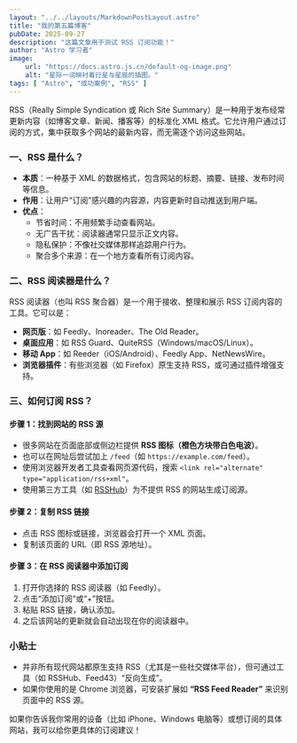 ```yaml
---
layout: "../../layouts/MarkdownPostLayout.astro"
title: "我的第五篇博客"
pubDate: 2025-09-27
description: "这篇文章用于测试 RSS 订阅功能！"
author: "Astro 学习者"
image:
    url: "https://docs.astro.js.cn/default-og-image.png"
    alt: "星际一词映衬着行星与星辰的插图。"
tags: [ "Astro", "成功案例", "RSS" ]
---
```


RSS（Really Simple Syndication 或 Rich Site Summary）是一种用于发布经常更新内容（如博客文章、新闻、播客等）的标准化 XML 格式。它允许用户通过订阅的方式，集中获取多个网站的最新内容，而无需逐个访问这些网站。


### 一、RSS 是什么？

- **本质**：一种基于 XML 的数据格式，包含网站的标题、摘要、链接、发布时间等信息。
- **作用**：让用户“订阅”感兴趣的内容源，内容更新时自动推送到用户端。
- **优点**：
  - 节省时间：不用频繁手动查看网站。
  - 无广告干扰：阅读器通常只显示正文内容。
  - 隐私保护：不像社交媒体那样追踪用户行为。
  - 聚合多个来源：在一个地方查看所有订阅内容。



### 二、RSS 阅读器是什么？

RSS 阅读器（也叫 RSS 聚合器）是一个用于接收、整理和展示 RSS 订阅内容的工具。它可以是：

- **网页版**：如 Feedly、Inoreader、The Old Reader。
- **桌面应用**：如 RSS Guard、QuiteRSS（Windows/macOS/Linux）。
- **移动 App**：如 Reeder（iOS/Android）、Feedly App、NetNewsWire。
- **浏览器插件**：有些浏览器（如 Firefox）原生支持 RSS，或可通过插件增强支持。


### 三、如何订阅 RSS？

#### 步骤 1：找到网站的 RSS 源
- 很多网站在页面底部或侧边栏提供 **RSS 图标（橙色方块带白色电波）**。
- 也可以在网址后尝试加上 `/feed`（如 `https://example.com/feed`）。
- 使用浏览器开发者工具查看网页源代码，搜索 `<link rel="alternate" type="application/rss+xml"`。
- 使用第三方工具（如 [RSSHub](https://rsshub.app/)）为不提供 RSS 的网站生成订阅源。

#### 步骤 2：复制 RSS 链接
- 点击 RSS 图标或链接，浏览器会打开一个 XML 页面。
- 复制该页面的 URL（即 RSS 源地址）。

#### 步骤 3：在 RSS 阅读器中添加订阅
1. 打开你选择的 RSS 阅读器（如 Feedly）。
2. 点击“添加订阅”或“+”按钮。
3. 粘贴 RSS 链接，确认添加。
4. 之后该网站的更新就会自动出现在你的阅读器中。



### 小贴士
- 并非所有现代网站都原生支持 RSS（尤其是一些社交媒体平台），但可通过工具（如 RSSHub、Feed43）“反向生成”。
- 如果你使用的是 Chrome 浏览器，可安装扩展如 **“RSS Feed Reader”** 来识别页面中的 RSS 源。



如果你告诉我你常用的设备（比如 iPhone、Windows 电脑等）或想订阅的具体网站，我可以给你更具体的订阅建议！